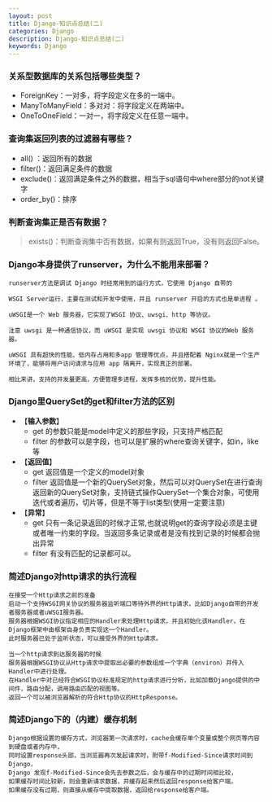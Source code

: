 ```yaml
---
layout: post
title: Django-知识点总结(二)
categories: Django
description: Django-知识点总结(二)
keywords: Django
---
```


### 关系型数据库的关系包括哪些类型？

- ForeignKey：一对多，将字段定义在多的一端中。
- ManyToManyField：多对对：将字段定义在两端中。
- OneToOneField：一对一，将字段定义在任意一端中。

### 查询集返回列表的过滤器有哪些？

- all() ：返回所有的数据
- filter()：返回满足条件的数据
- exclude()：返回满足条件之外的数据，相当于sql语句中where部分的not关键字
- order_by()：排序

### 判断查询集正是否有数据？

> exists()：判断查询集中否有数据，如果有则返回True，没有则返回False。

### Django本身提供了runserver，为什么不能用来部署？
```
runserver方法是调试 Django 时经常用到的运行方式，它使用 Django 自带的

WSGI Server运行，主要在测试和开发中使用，并且 runserver 开启的方式也是单进程 。

uWSGI是一个 Web 服务器，它实现了WSGI 协议、uwsgi、http 等协议。

注意 uwsgi 是一种通信协议，而 uWSGI 是实现 uwsgi 协议和 WSGI 协议的Web 服务器。

uWSGI 具有超快的性能、低内存占用和多app 管理等优点，并且搭配着 Nginx就是一个生产环境了，能够将用户访问请求与应用 app 隔离开，实现真正的部署。

相比来讲，支持的并发量更高，方便管理多进程，发挥多核的优势，提升性能。
```

### Django里QuerySet的get和filter方法的区别

- 【**输入参数**】
  - get 的参数只能是model中定义的那些字段，只支持严格匹配
  - filter 的参数可以是字段，也可以是扩展的where查询关键字，如in，like等
- 【**返回值**】
  - get 返回值是一个定义的model对象
  - filter 返回值是一个新的QuerySet对象，然后可以对QuerySet在进行查询返回新的QuerySet对象，支持链式操作QuerySet一个集合对象，可使用迭代或者遍历，切片等，但是不等于list类型(使用一定要注意)
- 【**异常**】
  - get 只有一条记录返回的时候才正常,也就说明get的查询字段必须是主键或者唯一约束的字段。当返回多条记录或者是没有找到记录的时候都会抛出异常
  - filter 有没有匹配的记录都可以。

### 简述Django对http请求的执行流程
```
在接受一个Http请求之前的准备
启动一个支持WSGI网关协议的服务器监听端口等待外界的Http请求，比如Django自带的开发者服务器或者uWSGI服务器。
服务器根据WSGI协议指定相应的Handler来处理Http请求，并且初始化该Handler，在Django框架中由框架自身负责实现这一个Handler。
此时服务器已处于监听状态，可以接受外界的Http请求。

当一个http请求到达服务器的时候
服务器根据WSGI协议从Http请求中提取出必要的参数组成一个字典（environ）并传入Handler中进行处理。
在Handler中对已经符合WSGI协议标准规定的http请求进行分析，比如加载Django提供的中间件，路由分配，调用路由匹配的视图等。
返回一个可以被浏览器解析的符合Http协议的HttpResponse。
```

### 简述Django下的（内建）缓存机制
```
Django根据设置的缓存方式，浏览器第一次请求时，cache会缓存单个变量或整个网页等内容到硬盘或者内存中，
同时设置response头部，当浏览器再次发起请求时，附带f-Modified-Since请求时间到Django，
Django 发现f-Modified-Since会先去参数之后，会与缓存中的过期时间相比较，
如果缓存时间比较新，则会重新请求数据，并缓存起来然后返回response给客户端，
如果缓存没有过期，则直接从缓存中提取数据，返回给response给客户端。
```